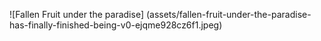 ![Fallen Fruit under the paradise] (assets/fallen-fruit-under-the-paradise-has-finally-finished-being-v0-ejqme928cz6f1.jpeg)
